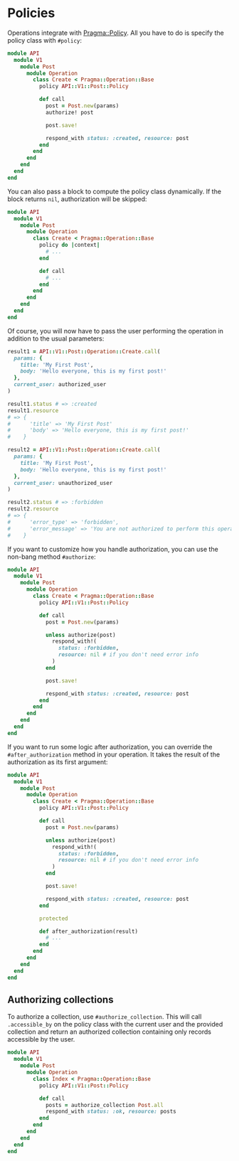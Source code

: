 # Policies

Operations integrate with [Pragma::Policy](https://github.com/pragmarb/pragma-policy). All you have
to do is specify the policy class with `#policy`:

```ruby
module API
  module V1
    module Post
      module Operation
        class Create < Pragma::Operation::Base
          policy API::V1::Post::Policy

          def call
            post = Post.new(params)
            authorize! post

            post.save!

            respond_with status: :created, resource: post
          end
        end
      end
    end
  end
end
```

You can also pass a block to compute the policy class dynamically. If the block returns `nil`,
authorization will be skipped:

```ruby
module API
  module V1
    module Post
      module Operation
        class Create < Pragma::Operation::Base
          policy do |context|
            # ...
          end

          def call
            # ...
          end
        end
      end
    end
  end
end
```

Of course, you will now have to pass the user performing the operation in addition to the usual
parameters:

```ruby
result1 = API::V1::Post::Operation::Create.call(
  params: {
    title: 'My First Post',
    body: 'Hello everyone, this is my first post!'
  },
  current_user: authorized_user
)

result1.status # => :created
result1.resource
# => {
#      'title' => 'My First Post'
#      'body' => 'Hello everyone, this is my first post!'
#    }

result2 = API::V1::Post::Operation::Create.call(
  params: {
    title: 'My First Post',
    body: 'Hello everyone, this is my first post!'
  },
  current_user: unauthorized_user
)

result2.status # => :forbidden
result2.resource
# => {
#      'error_type' => 'forbidden',
#      'error_message' => 'You are not authorized to perform this operation.'
#    }
```

If you want to customize how you handle authorization, you can use the non-bang method `#authorize`:

```ruby
module API
  module V1
    module Post
      module Operation
        class Create < Pragma::Operation::Base
          policy API::V1::Post::Policy

          def call
            post = Post.new(params)

            unless authorize(post)
              respond_with!(
                status: :forbidden,
                resource: nil # if you don't need error info
              )
            end

            post.save!

            respond_with status: :created, resource: post
          end
        end
      end
    end
  end
end
```

If you want to run some logic after authorization, you can override the `#after_authorization` method
in your operation. It takes the result of the authorization as its first argument:

```ruby
module API
  module V1
    module Post
      module Operation
        class Create < Pragma::Operation::Base
          policy API::V1::Post::Policy

          def call
            post = Post.new(params)

            unless authorize(post)
              respond_with!(
                status: :forbidden,
                resource: nil # if you don't need error info
              )
            end

            post.save!

            respond_with status: :created, resource: post
          end

          protected

          def after_authorization(result)
            # ...
          end
        end
      end
    end
  end
end
```

## Authorizing collections

To authorize a collection, use `#authorize_collection`. This will call `.accessible_by` on the
policy class with the current user and the provided collection and return an authorized collection
containing only records accessible by the user.

```ruby
module API
  module V1
    module Post
      module Operation
        class Index < Pragma::Operation::Base
          policy API::V1::Post::Policy

          def call
            posts = authorize_collection Post.all
            respond_with status: :ok, resource: posts
          end
        end
      end
    end
  end
end
```

